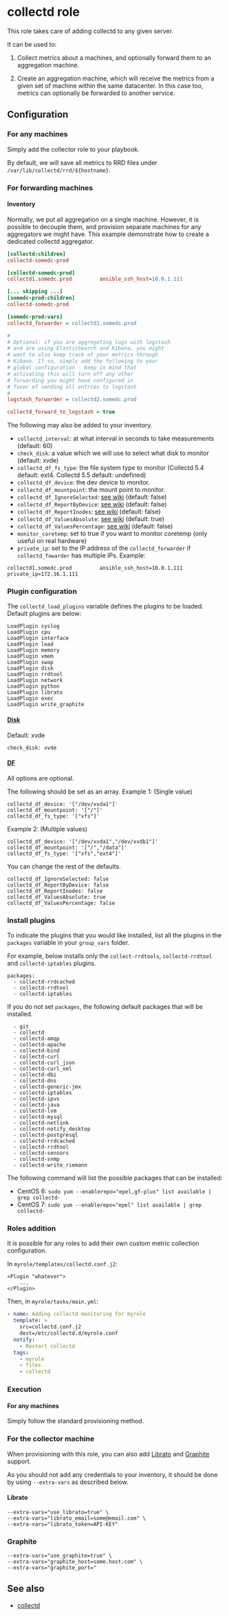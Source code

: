 collectd role
===============

This role takes care of adding collectd to any given server.

It can be used to:

1. Collect metrics about a machines, and optionally forward them to an aggregation machine.

2. Create an aggregation machine, which will receive the metrics from a given set of machine within the same datacenter.
   In this case too, metrics can optionally be forwarded to another service.

Configuration
--------------

### For any machines

Simply add the collector role to your playbook.

By default, we will save all metrics to RRD files under `/var/lib/collectd/rrd/${hostname}`.

### For forwarding machines

#### Inventory

Normally, we put all aggregation on a single machine.
However, it is possible to decouple them, and provision separate machines for any aggregators we might have.
This example demonstrate how to create a dedicated collectd aggregator.

```ini
[collectd:children]
collectd-somedc-prod

[collectd-somedc-prod]
collectd1.somedc.prod         ansible_ssh_host=10.0.1.111

[... skipping ...]
[somedc-prod:children]
collectd-somedc-prod

[somedc-prod:vars]
collectd_forwarder = collectd1.somedc.prod

#
# Optional: if you are aggregating logs with logstash
# and are using ElasticSearch and Kibana, you might
# want to also keep track of your metrics through
# Kibana. If so, simply add the following to your
# global configuration - keep in mind that
# activating this will turn off any other
# forwarding you might have configured in
# favor of sending all entries to logstash
#
logstash_forwarder = collectd2.somedc.prod

collectd_forward_to_logstash = true
```

The following may also be added to your inventory.

* `collectd_interval`: at what interval in seconds to take measurements (default: 60)
* `check_disk`: a value which we will use to select what disk to monitor (default: xvde)
* `collectd_df_fs_type`: the file system type to monitor (Collectd 5.4 default: ext4. Collectd 5.5 default: undefined)
* `collectd_df_device`: the dev device to monitor.
* `collectd_df_mountpoint`: the mount point to monitor.
* `collectd_df_IgnoreSelected`: [see wiki](https://collectd.org/wiki/index.php/Plugin:DF#Parameters) (default: false)
* `collectd_df_ReportByDevice`: [see wiki](https://collectd.org/wiki/index.php/Plugin:DF#Parameters) (default: false)
* `collectd_df_ReportInodes`: [see wiki](https://collectd.org/wiki/index.php/Plugin:DF#Parameters) (default: false)
* `collectd_df_ValuesAbsolute`: [see wiki](https://collectd.org/wiki/index.php/Plugin:DF#Parameters) (default: true)
* `collectd_df_ValuesPercentage`: [see wiki](https://collectd.org/wiki/index.php/Plugin:DF#Parameters) (default: false)
* `monitor_coretemp`: set to true if you want to monitor coretemp (only useful on real hardware)
* `private_ip`: set to the IP address of the `collectd_forwarder` if `collectd_fowarder` has multiple IPs. Example:
```
collectd1.somedc.prod         ansible_ssh_host=10.0.1.111   private_ip=172.16.1.111
```

### Plugin configuration

The `collectd_load_plugins` variable defines the plugins to be loaded. Default plugins are below:

```
LoadPlugin syslog
LoadPlugin cpu
LoadPlugin interface
LoadPlugin load
LoadPlugin memory
LoadPlugin vmem
LoadPlugin swap
LoadPlugin disk
LoadPlugin rrdtool
LoadPlugin network
LoadPlugin python
LoadPlugin librato
LoadPlugin exec
LoadPlugin write_graphite
```
  

#### [Disk](https://collectd.org/wiki/index.php/Plugin:Disk)


Default: xvde

```
check_disk: xvde
```

#### [DF](https://collectd.org/wiki/index.php/Plugin:DF)

All options are optional.

The following should be set as an array.
Example 1: (Single value)
```
collectd_df_device: '["/dev/xvda1"]'
collectd_df_mountpoint: '["/"]'
collectd_df_fs_type: '["xfs"]'
```
Example 2: (Multiple values)
```
collectd_df_device: '["/dev/xvda1","/dev/xvdb1"]'
collectd_df_mountpoint: '["/","/data"]'
collectd_df_fs_type: '["xfs","ext4"]'
```

You can change the rest of the defaults.
```
collectd_df_IgnoreSelected: false
collectd_df_ReportByDevice: false
collectd_df_ReportInodes: false
collectd_df_ValuesAbsolute: true
collectd_df_ValuesPercentage: false
```

### Install plugins

To indicate the plugins that you would like installed, list all the plugins in the `packages` variable in 
your `group_vars` folder.

For example, below installs only the `collect-rrdtools`, `collectd-rrdtool` and `collectd-iptables` plugins.

```
packages:
  - collectd-rrdcached
  - collectd-rrdtool
  - collectd-iptables
```

If you do not set `packages`, the following default packages that will be installed.

```
  - git
  - collectd
  - collectd-amqp
  - collectd-apache
  - collectd-bind
  - collectd-curl
  - collectd-curl_json
  - collectd-curl_xml
  - collectd-dbi
  - collectd-dns
  - collectd-generic-jmx
  - collectd-iptables
  - collectd-ipvs
  - collectd-java
  - collectd-lvm
  - collectd-mysql
  - collectd-netlink
  - collectd-notify_desktop
  - collectd-postgresql
  - collectd-rrdcached
  - collectd-rrdtool
  - collectd-sensors
  - collectd-snmp
  - collectd-write_riemann
```

The following command will list the possible packages that can be installed:

  - CentOS 6: `sudo yum --enablerepo="epel,gf-plus" list available | grep collectd-`
  - CentOS 7: `sudo yum --enablerepo="epel" list available | grep collectd-`


### Roles addition

It is possible for any roles to add their own custom metric collection configuration.

In `myrole/templates/collectd.conf.j2`:

```
<Plugin "whatever">
    ...
</Plugin>
```

Then, in `myrole/tasks/main.yml`:

```yaml
- name: Adding collectd monitoring for myrole
  template: >
    src=collectd.conf.j2
    dest=/etc/collectd.d/myrole.conf
  notify:
    - Restart collectd
  tags:
    - myrole
    - files
    - collectd
```

### Execution

#### For any machines

Simply follow the standard provisioning method.

### For the collector machine

When provisioning with this role, you can also add
[Librato](https://www.librato.com/) and
[Graphite](http://graphite.wikidot.com/) support.

As you should not add any credentials to your inventory,
it should be done by using `--extra-vars` as described below.

#### Librato 

```
--extra-vars="use_librato=true" \
--extra-vars="librato_email=some@email.com" \
--extra-vars="librato_token=API-KEY"
```

### Graphite

```
--extra-vars="use_graphite=true" \
--extra-vars="graphite_host=some.host.com" \
--extra-vars="graphite_port="
```

See also
--------

* [collectd](http://collectd.org/)
